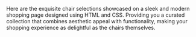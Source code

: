 Here are the exquisite chair selections showcased on a sleek and modern shopping page designed using HTML and CSS. Providing you a curated collection that combines aesthetic appeal with functionality, making your shopping experience as delightful as the chairs themselves.

